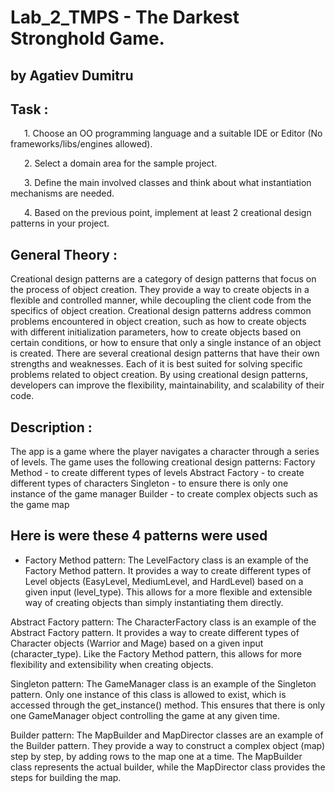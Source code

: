 # Lab_2_TMPS - The Darkest Stronghold Game.
## by Agatiev Dumitru

## Task : 
    1. Choose an OO programming language and a suitable IDE or Editor (No frameworks/libs/engines allowed).

    2. Select a domain area for the sample project.

    3. Define the main involved classes and think about what instantiation mechanisms are needed.

    4. Based on the previous point, implement at least 2 creational design patterns in your project.

## General Theory : 
Creational design patterns are a category of design patterns that focus on the process of object creation. They provide a way to create objects in a flexible and controlled manner, while decoupling the client code from the specifics of object creation. Creational design patterns address common problems encountered in object creation, such as how to create objects with different initialization parameters, how to create objects based on certain conditions, or how to ensure that only a single instance of an object is created. There are several creational design patterns that have their own strengths and weaknesses. Each of it is best suited for solving specific problems related to object creation. By using creational design patterns, developers can improve the flexibility, maintainability, and scalability of their code.

## Description :
The app is a game where the player navigates a character through a series of levels. The game uses the following creational design patterns:
    Factory Method - to create different types of levels
    Abstract Factory - to create different types of characters
    Singleton - to ensure there is only one instance of the game manager
    Builder - to create complex objects such as the game map

## Here is were these 4 patterns were used
  * Factory Method pattern: The LevelFactory class is an example of the Factory Method pattern. It provides a way to create different types of Level objects (EasyLevel, MediumLevel, and HardLevel) based on a given input (level_type). This allows for a more flexible and extensible way of creating objects than simply instantiating them directly.

   Abstract Factory pattern: The CharacterFactory class is an example of the Abstract Factory pattern. It provides a way to create different types of Character objects (Warrior and Mage) based on a given input (character_type). Like the Factory Method pattern, this allows for more flexibility and extensibility when creating objects.

   Singleton pattern: The GameManager class is an example of the Singleton pattern. Only one instance of this class is allowed to exist, which is accessed through the get_instance() method. This ensures that there is only one GameManager object controlling the game at any given time.

   Builder pattern: The MapBuilder and MapDirector classes are an example of the Builder pattern. They provide a way to construct a complex object (map) step by step, by adding rows to the map one at a time. The MapBuilder class represents the actual builder, while the MapDirector class provides the steps for building the map.
